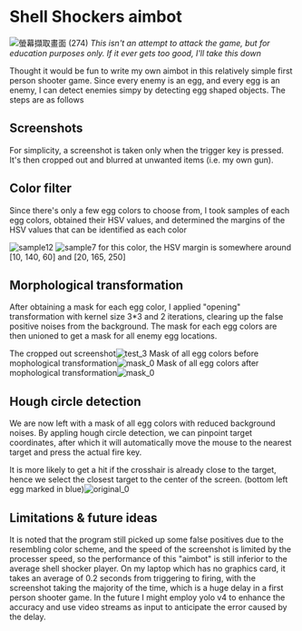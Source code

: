 # Shell Shockers aimbot
![螢幕擷取畫面 (274)](https://user-images.githubusercontent.com/62785735/127161083-303f3b47-44e6-472b-bcda-4837a93eac8b.png)
*This isn't an attempt to attack the game, but for education purposes only. If it ever gets too good, I'll take this down*

Thought it would be fun to write my own aimbot in this relatively simple first person shooter game. Since every enemy is an egg, and every egg is an enemy, I can detect enemies simpy by detecting egg shaped objects.
The steps are as follows

## Screenshots
For simplicity, a screenshot is taken only when the trigger key is pressed. It's then cropped out and blurred at unwanted items (i.e. my own gun).

## Color filter
Since there's only a few egg colors to choose from, I took samples of each egg colors, obtained their HSV values, and determined the margins of the HSV values that can be identified as each color 

![sample12](https://user-images.githubusercontent.com/62785735/127318474-a78dc028-c11e-4ad3-830a-9cd1c72f44c7.png)
![sample7](https://user-images.githubusercontent.com/62785735/127164060-5cc12c8d-5acb-4389-87a8-8ccd54ecf794.png) for this color, the HSV margin is somewhere around [10, 140, 60] and [20, 165, 250]

## Morphological transformation
After obtaining a mask for each egg color, I applied "opening" transformation with kernel size 3\*3 and 2 iterations, clearing up the false positive noises from the background. The mask for each egg colors are then unioned to get a mask for all enemy egg locations.

The cropped out screenshot![test_3](https://user-images.githubusercontent.com/62785735/127311441-44276454-9eb4-4f17-ab9e-72b51bc47846.png) 
Mask of all egg colors before mophological transformation![mask_0](https://user-images.githubusercontent.com/62785735/127311812-4cc917d7-a0f6-43fb-916b-0d523823af07.png) 
Mask of all egg colors after mophological transformation![mask_0](https://user-images.githubusercontent.com/62785735/127315917-59d30c5e-525c-46f8-b62f-a43901fd1705.png)


## Hough circle detection
We are now left with a mask of all egg colors with reduced background noises. By appling hough circle detection, we can pinpoint target coordinates, after which it will automatically move the mouse to the nearest target and press the actual fire key.

It is more likely to get a hit if the crosshair is already close to the target, hence we select the closest target to the center of the screen. (bottom left egg marked in blue)![original_0](https://user-images.githubusercontent.com/62785735/127316850-58e66103-2c10-4b2b-a8fb-ab754cc48aae.png)

## Limitations & future ideas
It is noted that the program still picked up some false positives due to the resembling color scheme, and the speed of the screenshot is limited by the processer speed, so the performance of this "aimbot" is still inferior to the average shell shocker player. On my laptop which has no graphics card, it takes an average of 0.2 seconds from triggering to firing, with the screenshot taking the majority of the time, which is a huge delay in a first person shooter game.
In the future I might employ yolo v4 to enhance the accuracy and use video streams as input to anticipate the error caused by the delay.
